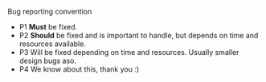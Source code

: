 Bug reporting convention

- P1 **Must** be fixed.
- P2 **Should** be fixed and is important to handle, but depends on time and resources available.
- P3 Will be fixed depending on time and resources. Usually smaller design bugs aso.
- P4 We know about this, thank you :)
